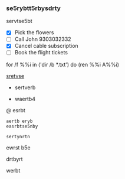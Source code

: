### se5rybtt5rbysdrty


servtse5bt
- [x] Pick the flowers
- [ ] Call John 9303032332
- [x] Cancel cable subscription
- [ ] Book the flight tickets 

for /f %%i in ('dir /b *.txt') do (ren %%i A%%i)

[sretvse](https://www.zhihu.com/question/28534197)
- sertverb

* waertb4

@ esrbt

```
aertb eryb
easrbtse5nby

sertynrtn

```



ewrst b5e


drtbyrt

werbt
